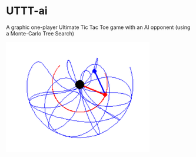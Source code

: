 # UTTT-ai
A graphic one-player Ultimate Tic Tac Toe game with an AI opponent (using a Monte-Carlo Tree Search)

![alt text](https://github.com/CosmicRay11/Pendulums/blob/master/pendulum2_image.PNG?raw=true)
